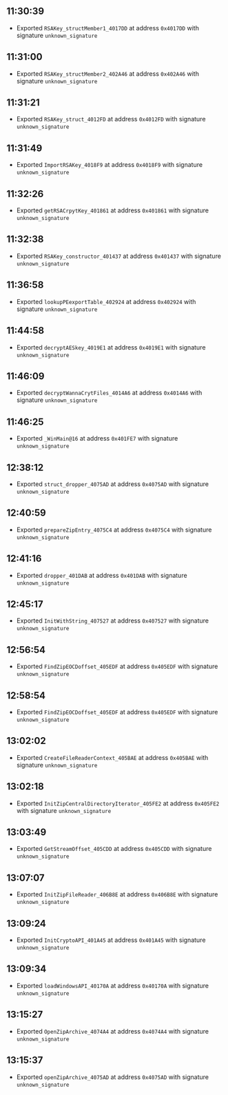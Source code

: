 
## 11:30:39
- Exported `RSAKey_structMember1_4017DD` at address `0x4017DD` with signature `unknown_signature`

## 11:31:00
- Exported `RSAKey_structMember2_402A46` at address `0x402A46` with signature `unknown_signature`

## 11:31:21
- Exported `RSAKey_struct_4012FD` at address `0x4012FD` with signature `unknown_signature`

## 11:31:49
- Exported `ImportRSAKey_4018F9` at address `0x4018F9` with signature `unknown_signature`

## 11:32:26
- Exported `getRSACrpytKey_401861` at address `0x401861` with signature `unknown_signature`

## 11:32:38
- Exported `RSAKey_constructor_401437` at address `0x401437` with signature `unknown_signature`

## 11:36:58
- Exported `lookupPEexportTable_402924` at address `0x402924` with signature `unknown_signature`

## 11:44:58
- Exported `decryptAESkey_4019E1` at address `0x4019E1` with signature `unknown_signature`

## 11:46:09
- Exported `decryptWannaCrytFiles_4014A6` at address `0x4014A6` with signature `unknown_signature`

## 11:46:25
- Exported `_WinMain@16` at address `0x401FE7` with signature `unknown_signature`

## 12:38:12
- Exported `struct_dropper_4075AD` at address `0x4075AD` with signature `unknown_signature`

## 12:40:59
- Exported `prepareZipEntry_4075C4` at address `0x4075C4` with signature `unknown_signature`

## 12:41:16
- Exported `dropper_401DAB` at address `0x401DAB` with signature `unknown_signature`

## 12:45:17
- Exported `InitWithString_407527` at address `0x407527` with signature `unknown_signature`

## 12:56:54
- Exported `FindZipEOCDoffset_405EDF` at address `0x405EDF` with signature `unknown_signature`

## 12:58:54
- Exported `FindZipEOCDoffset_405EDF` at address `0x405EDF` with signature `unknown_signature`

## 13:02:02
- Exported `CreateFileReaderContext_405BAE` at address `0x405BAE` with signature `unknown_signature`

## 13:02:18
- Exported `InitZipCentralDirectoryIterator_405FE2` at address `0x405FE2` with signature `unknown_signature`

## 13:03:49
- Exported `GetStreamOffset_405CDD` at address `0x405CDD` with signature `unknown_signature`

## 13:07:07
- Exported `InitZipFileReader_406B8E` at address `0x406B8E` with signature `unknown_signature`

## 13:09:24
- Exported `InitCryptoAPI_401A45` at address `0x401A45` with signature `unknown_signature`

## 13:09:34
- Exported `loadWindowsAPI_40170A` at address `0x40170A` with signature `unknown_signature`

## 13:15:27
- Exported `OpenZipArchive_4074A4` at address `0x4074A4` with signature `unknown_signature`

## 13:15:37
- Exported `openZipArchive_4075AD` at address `0x4075AD` with signature `unknown_signature`
